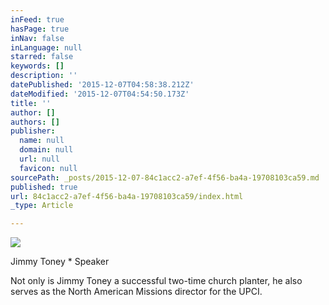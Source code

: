 ```yaml
---
inFeed: true
hasPage: true
inNav: false
inLanguage: null
starred: false
keywords: []
description: ''
datePublished: '2015-12-07T04:58:38.212Z'
dateModified: '2015-12-07T04:54:50.173Z'
title: ''
author: []
authors: []
publisher:
  name: null
  domain: null
  url: null
  favicon: null
sourcePath: _posts/2015-12-07-84c1acc2-a7ef-4f56-ba4a-19708103ca59.md
published: true
url: 84c1acc2-a7ef-4f56-ba4a-19708103ca59/index.html
_type: Article

---
```

![](https://the-grid-user-content.s3-us-west-2.amazonaws.com/1886ee71-2164-4398-92ff-7262ec9b75d4.png)

Jimmy Toney \* Speaker

Not only is Jimmy Toney a successful two-time church planter, he also serves as the North American Missions director for the UPCI.